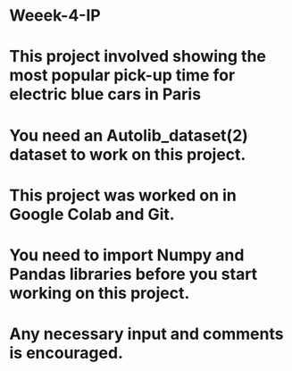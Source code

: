 # Weeek-4-IP
# This project involved showing the most popular pick-up time for electric blue cars in Paris
# You need an Autolib_dataset(2) dataset to work on this project.
# This project was worked on in Google Colab and Git.
# You need to import Numpy and Pandas libraries before you start working on this project.
# Any necessary input and comments is encouraged.
